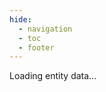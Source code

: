 ```yaml
---
hide:
  - navigation
  - toc
  - footer
---
```


<style>
.hidden {
    display: none !important;
}
.loading {
    text-align: center;
    padding: 2rem;
    color: #666;
}
.error {
    text-align: center;
    padding: 2rem;
    color: #d32f2f;
}
</style>

<div id="entity-container">
    <div id="entity-loading">Loading entity data...</div>
    <div id="entity-content" class="hidden">
        <div id="entity-header">
            <h1 id="entity-name"></h1>
            <p id="entity-type"></p>
        </div>

        <div id="entity-description"></div>

        <div id="entity-properties">
            <h2>Properties</h2>
            <div id="properties-list"></div>
        </div>

        <div id="entity-external-links">
            <h2>External Links</h2>
            <div id="external-links-list"></div>
        </div>

        <div id="entity-gallery">
            <h2>Image Gallery</h2>
            <div id="image-gallery"></div>
        </div>

        <div id="entity-relationships">
            <h2>Relationships</h2>
            <div id="relationships-content"></div>
        </div>

        <div id="entity-navigation">
            <p><a href="../index.html">← Back to Home</a></p>
        </div>
    </div>

    <div id="entity-error" class="hidden">
        <h1>Entity Not Found</h1>
        <p>The requested entity could not be found.</p>
        <p><a href="../index.html">← Back to Home</a></p>
    </div>
</div>

<!-- Lightbox Modal -->
<div id="lightbox-modal" class="lightbox-modal hidden">
    <div class="lightbox-overlay"></div>
    <div class="lightbox-content">
        <button class="lightbox-close">&times;</button>
        <button class="lightbox-prev">&#8249;</button>
        <img class="lightbox-image" src="" alt="">
        <button class="lightbox-next">&#8250;</button>
        <div class="lightbox-counter">
            <span class="lightbox-current">1</span> / <span class="lightbox-total">1</span>
        </div>
    </div>
</div>

<script>
// Entity data and relationships will be loaded dynamically
let entityData = null;
let relationshipsData = null;
let entitiesMetaData = null;
</script>